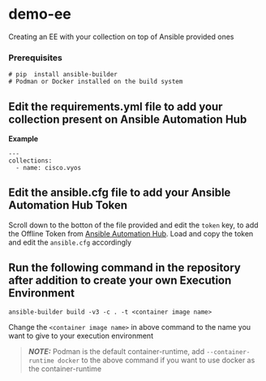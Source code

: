 # demo-ee
Creating an EE with your collection on top of Ansible provided ones

### Prerequisites
```
# pip  install ansible-builder
# Podman or Docker installed on the build system
```

## Edit the requirements.yml file to add your collection present on Ansible Automation Hub
**Example**
```
---
collections:
  - name: cisco.vyos
```
## Edit the ansible.cfg file to add your Ansible Automation Hub Token
Scroll down to the botton of the file provided and edit the `token` key, to add the Offline Token from [Ansible Automation Hub](https://cloud.redhat.com/ansible/automation-hub/token). Load and copy the token and edit the `ansible.cfg` accordingly

## Run the following command in the repository after addition to create your own Execution Environment
```
ansible-builder build -v3 -c . -t <container image name>
```
Change the `<container image name>` in above command to the name you want to give to your execution environment
> **_NOTE:_** Podman is the default container-runtime, add `--container-runtime docker` to the above command if you want to use docker as the container-runtime
